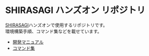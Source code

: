SHIRASAGI ハンズオン リポジトリ
=========
[SHIRASAGI](https://github.com/shirasagi/shirasagi)ハンズオンで使用するリポジトリです。<br>
環境構築手順、コマンド集などを載せています。

* [開発マニュアル](http://shirasagi.github.io/)
* [コマンド集](https://github.com/itowtips/ss-handson/blob/master/doc/hands-on-0422/hands-on.txt)

